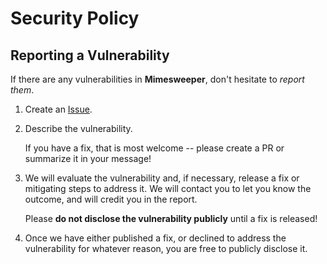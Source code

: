 # Security Policy

## Reporting a Vulnerability

If there are any vulnerabilities in **Mimesweeper**, don't hesitate to *report
them*.

1. Create an [Issue](https://github.com/gcko/mimesweeper/issues).

2. Describe the vulnerability.

   If you have a fix, that is most welcome -- please create a PR or summarize
   it in your message!

3. We will evaluate the vulnerability and, if necessary, release a fix or
   mitigating steps to address it. We will contact you to let you know the
   outcome, and will credit you in the report.

   Please **do not disclose the vulnerability publicly** until a fix is
   released!

4. Once we have either published a fix, or declined to address the
   vulnerability
   for whatever reason, you are free to publicly disclose it.
